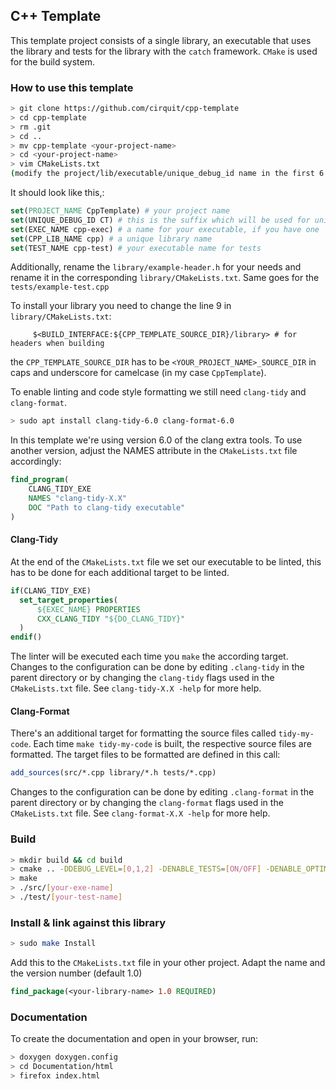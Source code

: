 ## C++ Template

This template project consists of a single library, an executable that uses the library and tests for the library with the `catch` framework. `CMake` is used for the build system.

### How to use this template

```bash
> git clone https://github.com/cirquit/cpp-template
> cd cpp-template
> rm .git
> cd ..
> mv cpp-template <your-project-name>
> cd <your-project-name>
> vim CMakeLists.txt 
(modify the project/lib/executable/unique_debug_id name in the first 6 lines)
```

It should look like this,:

```cmake
set(PROJECT_NAME CppTemplate) # your project name
set(UNIQUE_DEBUG_ID CT) # this is the suffix which will be used for unique identification for our macros like DEBUG_MSG_${UNIQUE_DEBUG_ID} 
set(EXEC_NAME cpp-exec) # a name for your executable, if you have one
set(CPP_LIB_NAME cpp) # a unique library name
set(TEST_NAME cpp-test) # your executable name for tests
```

Additionally, rename the `library/example-header.h` for your needs and rename it in the corresponding `library/CMakeLists.txt`. Same goes for the `tests/example-test.cpp`

To install your library you need to change the line 9 in `library/CMakeLists.txt`:

```
     $<BUILD_INTERFACE:${CPP_TEMPLATE_SOURCE_DIR}/library> # for headers when building
```

the `CPP_TEMPLATE_SOURCE_DIR` has to be `<YOUR_PROJECT_NAME>_SOURCE_DIR` in caps and underscore for camelcase (in my case `CppTemplate`).

To enable linting and code style formatting we still need `clang-tidy` and `clang-format`. 
```bash
> sudo apt install clang-tidy-6.0 clang-format-6.0
```
In this template we're using version 6.0 of the clang extra tools. To use another version, adjust the NAMES attribute in the `CMakeLists.txt` file accordingly:
```cmake
find_program(
    CLANG_TIDY_EXE
    NAMES "clang-tidy-X.X"
    DOC "Path to clang-tidy executable"
)
```

#### Clang-Tidy
At the end of the `CMakeLists.txt` file we set our executable to be linted, this has to be done for each additional target to be linted. 
```cmake
if(CLANG_TIDY_EXE)
  set_target_properties(
      ${EXEC_NAME} PROPERTIES
      CXX_CLANG_TIDY "${DO_CLANG_TIDY}"
  )
endif()
```
The linter will be executed each time you `make` the according target.
Changes to the configuration can be done by editing `.clang-tidy` in the parent directory or by changing the `clang-tidy` flags used in the `CMakeLists.txt` file. See `clang-tidy-X.X -help` for more help.

#### Clang-Format
There's an additional target for formatting the source files called `tidy-my-code`.
Each time `make tidy-my-code` is built, the respective source files are formatted. The target files to be formatted are defined in this call:
```cmake
add_sources(src/*.cpp library/*.h tests/*.cpp)
```
Changes to the configuration can be done by editing `.clang-format` in the parent directory or by changing the `clang-format` flags used in the `CMakeLists.txt` file. See `clang-format-X.X -help` for more help.

### Build

```bash
> mkdir build && cd build
> cmake .. -DDEBUG_LEVEL=[0,1,2] -DENABLE_TESTS=[ON/OFF] -DENABLE_OPTIMIZATIONS=[ON/OFF]
> make
> ./src/[your-exe-name]
> ./test/[your-test-name]
```

### Install & link against this library 

```bash
> sudo make Install
```

Add this to the `CMakeLists.txt` file in your other project. Adapt the name and the version number (default 1.0)

```cmake
find_package(<your-library-name> 1.0 REQUIRED)
```

### Documentation

To create the documentation and open in your browser, run:

```bash
> doxygen doxygen.config
> cd Documentation/html
> firefox index.html
```
